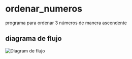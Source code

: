 # ordenar_numeros

programa para ordenar 3 números de manera ascendente

## diagrama de flujo

![Diagram de flujo](diagrama.png "Diagrama de flujo")